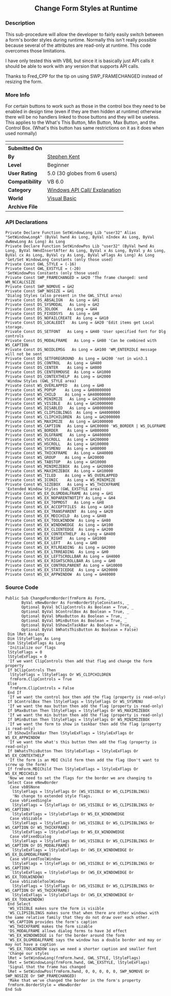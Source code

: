 ﻿<div align="center">

## Change Form Styles at Runtime


</div>

### Description

This sub-procedure will allow the developer to fairly easily switch between a form's border styles during runtime. Normally this isn't really possible because several of the attributes are read-only at runtime. This code overcomes those limitations.

I have only tested this with VB6, but since it is basically just API calls it should be able to work with any version that supports API calls.

Thanks to Fred_CPP for the tip on using SWP_FRAMECHANGED instead of resizing the form.
 
### More Info
 
For certain buttons to work such as those in the control box they need to be enabled in design time (even if they are then hidden at runtime) otherwise there will be no handlers linked to those buttons and they will be useless. This applies to the What's This Button, Min Button, Max Button, and the Control Box. (What's this button has same restrictions on it as it does when used normally)


<span>             |<span>
---                |---
**Submitted On**   |
**By**             |[Stephen Kent](https://github.com/Planet-Source-Code/PSCIndex/blob/master/ByAuthor/stephen-kent.md)
**Level**          |Beginner
**User Rating**    |5.0 (30 globes from 6 users)
**Compatibility**  |VB 6\.0
**Category**       |[Windows API Call/ Explanation](https://github.com/Planet-Source-Code/PSCIndex/blob/master/ByCategory/windows-api-call-explanation__1-39.md)
**World**          |[Visual Basic](https://github.com/Planet-Source-Code/PSCIndex/blob/master/ByWorld/visual-basic.md)
**Archive File**   |[](https://github.com/Planet-Source-Code/stephen-kent-change-form-styles-at-runtime__1-30084/archive/master.zip)

### API Declarations

```
Private Declare Function SetWindowLong Lib "user32" Alias "SetWindowLongA" (ByVal hwnd As Long, ByVal nIndex As Long, ByVal dwNewLong As Long) As Long
Private Declare Function SetWindowPos Lib "user32" (ByVal hwnd As Long, ByVal hWndInsertAfter As Long, ByVal x As Long, ByVal y As Long, ByVal cx As Long, ByVal cy As Long, ByVal wFlags As Long) As Long
'Get/Set WindowLong Constants (only those used)
Private Const GWL_STYLE = (-16)
Private Const GWL_EXSTYLE = (-20)
'SetWindowPos Constants (only those used)
Private Const SWP_FRAMECHANGED = &H20 'The frame changed: send WM_NCCALCSIZE
Private Const SWP_NOMOVE = &H2
Private Const SWP_NOSIZE = &H1
'Dialog Styles (also present in the GWL_STYLE area)
Private Const DS_ABSALIGN   As Long = &H1
Private Const DS_SYSMODAL   As Long = &H2
Private Const DS_3DLOOK    As Long = &H4
Private Const DS_FIXEDSYS   As Long = &H8
Private Const DS_NOFAILCREATE  As Long = &H10
Private Const DS_LOCALEDIT   As Long = &H20 'Edit items get Local storage.
Private Const DS_SETFONT   As Long = &H40 'User specified font for Dlg controls
Private Const DS_MODALFRAME   As Long = &H80 'Can be combined with WS_CAPTION
Private Const DS_NOIDLEMSG   As Long = &H100 'WM_ENTERIDLE message will not be sent
Private Const DS_SETFOREGROUND  As Long = &H200 'not in win3.1
Private Const DS_CONTROL   As Long = &H400
Private Const DS_CENTER    As Long = &H800
Private Const DS_CENTERMOUSE  As Long = &H1000
Private Const DS_CONTEXTHELP  As Long = &H2000
'Window Styles (GWL_STYLE area)
Private Const WS_OVERLAPPED   As Long = &H0
Private Const WS_POPUP    As Long = &H80000000
Private Const WS_CHILD    As Long = &H40000000
Private Const WS_MINIMIZE   As Long = &H20000000
Private Const WS_VISIBLE   As Long = &H10000000
Private Const WS_DISABLED   As Long = &H8000000
Private Const WS_CLIPSIBLINGS  As Long = &H4000000
Private Const WS_CLIPCHILDREN  As Long = &H2000000
Private Const WS_MAXIMIZE   As Long = &H1000000
Private Const WS_CAPTION   As Long = &HC00000 'WS_BORDER | WS_DLGFRAME
Private Const WS_BORDER    As Long = &H800000
Private Const WS_DLGFRAME   As Long = &H400000
Private Const WS_VSCROLL   As Long = &H200000
Private Const WS_HSCROLL   As Long = &H100000
Private Const WS_SYSMENU   As Long = &H80000
Private Const WS_THICKFRAME   As Long = &H40000
Private Const WS_GROUP    As Long = &H20000
Private Const WS_TABSTOP   As Long = &H10000
Private Const WS_MINIMIZEBOX  As Long = &H20000
Private Const WS_MAXIMIZEBOX  As Long = &H10000
Private Const WS_TILED    As Long = WS_OVERLAPPED
Private Const WS_ICONIC    As Long = WS_MINIMIZE
Private Const WS_SIZEBOX   As Long = WS_THICKFRAME
'Extended Window Styles (GWL_EXSTYLE area)
Private Const WS_EX_DLGMODALFRAME As Long = &H1
Private Const WS_EX_NOPARENTNOTIFY As Long = &H4
Private Const WS_EX_TOPMOST   As Long = &H8
Private Const WS_EX_ACCEPTFILES  As Long = &H10
Private Const WS_EX_TRANSPARENT  As Long = &H20
Private Const WS_EX_MDICHILD  As Long = &H40
Private Const WS_EX_TOOLWINDOW  As Long = &H80
Private Const WS_EX_WINDOWEDGE  As Long = &H100
Private Const WS_EX_CLIENTEDGE  As Long = &H200
Private Const WS_EX_CONTEXTHELP  As Long = &H400
Private Const WS_EX_RIGHT   As Long = &H1000
Private Const WS_EX_LEFT   As Long = &H0
Private Const WS_EX_RTLREADING  As Long = &H2000
Private Const WS_EX_LTRREADING  As Long = &H0
Private Const WS_EX_LEFTSCROLLBAR As Long = &H4000
Private Const WS_EX_RIGHTSCROLLBAR As Long = &H0
Private Const WS_EX_CONTROLPARENT As Long = &H10000
Private Const WS_EX_STATICEDGE  As Long = &H20000
Private Const WS_EX_APPWINDOW  As Long = &H40000
```


### Source Code

```
Public Sub ChangeFormBorder(frmForm As Form, _
       ByVal eNewBorder As FormBorderStyleConstants, _
       Optional ByVal bClipControls As Boolean = True, _
       Optional ByVal bControlBox As Boolean = True, _
       Optional ByVal bMaxButton As Boolean = True, _
       Optional ByVal bMinButton As Boolean = True, _
       Optional ByVal bShowInTaskBar As Boolean = True, _
       Optional ByVal bWhatsThisButton As Boolean = False)
 Dim lRet As Long
 Dim lStyleFlags As Long
 Dim lStyleExFlags As Long
 'Initialize our flags
 lStyleFlags = 0
 lStyleExFlags = 0
 'If we want ClipControls then add that flag and change the form property
 If bClipControls Then
  lStyleFlags = lStyleFlags Or WS_CLIPCHILDREN
  frmForm.ClipControls = True
 Else
  frmForm.ClipControls = False
 End If
 'If we want the control box then add the flag (property is read-only)
 If bControlBox Then lStyleFlags = lStyleFlags Or WS_SYSMENU
 'If we want the max button then add the flag (property is read-only)
 If bMaxButton Then lStyleFlags = lStyleFlags Or WS_MAXIMIZEBOX
 'If we want the min button then add the flag (property is read-only)
 If bMinButton Then lStyleFlags = lStyleFlags Or WS_MINIMIZEBOX
 'If we want the form to show in taskbar then add the flag (property is read-only)
 If bShowInTaskBar Then lStyleExFlags = lStyleExFlags Or WS_EX_APPWINDOW
 'If we want the what's this button then add the flag (property is read-only)
 If bWhatsThisButton Then lStyleExFlags = lStyleExFlags Or WS_EX_CONTEXTHELP
 'If the form is an MDI Child form then add the flag (Don't want to screw up the form)
 If frmForm.MDIChild Then lStyleExFlags = lStyleExFlags Or WS_EX_MDICHILD
 'Now we need to set the flags for the border we are changing to
 Select Case eNewBorder
  Case vbBSNone
   lStyleFlags = lStyleFlags Or (WS_VISIBLE Or WS_CLIPSIBLINGS)
   'No change to extended style flags.
  Case vbFixedSingle
   lStyleFlags = lStyleFlags Or (WS_VISIBLE Or WS_CLIPSIBLINGS Or WS_CAPTION)
   lStyleExFlags = lStyleExFlags Or WS_EX_WINDOWEDGE
  Case vbSizable
   lStyleFlags = lStyleFlags Or (WS_VISIBLE Or WS_CLIPSIBLINGS Or WS_CAPTION Or WS_THICKFRAME)
   lStyleExFlags = lStyleExFlags Or WS_EX_WINDOWEDGE
  Case vbFixedDialog
   lStyleFlags = lStyleFlags Or (WS_VISIBLE Or WS_CLIPSIBLINGS Or WS_CAPTION Or DS_MODALFRAME)
   lStyleExFlags = lStyleExFlags Or (WS_EX_WINDOWEDGE Or WS_EX_DLGMODALFRAME)
  Case vbFixedToolWindow
   lStyleFlags = lStyleFlags Or (WS_VISIBLE Or WS_CLIPSIBLINGS Or WS_CAPTION)
   lStyleExFlags = lStyleExFlags Or (WS_EX_WINDOWEDGE Or WS_EX_TOOLWINDOW)
  Case vbSizableToolWindow
   lStyleFlags = lStyleFlags Or (WS_VISIBLE Or WS_CLIPSIBLINGS Or WS_CAPTION Or WS_THICKFRAME)
   lStyleExFlags = lStyleExFlags Or (WS_EX_WINDOWEDGE Or WS_EX_TOOLWINDOW)
 End Select
 'WS_VISIBLE makes sure the form is visible
 'WS_CLIPSIBLINGS makes sure that when there are other windows with the same relative family that they do not draw over each other.
 'WS_CAPTION provides the form's caption
 'WS_THICKFRAME makes the form sizable
 'DS_MODALFRAME allows dialog forms to have 3d effect
 'WS_EX_WINDOWEDGE is for the border around the form
 'WS_EX_DLGMODALFRAME says the window has a double border and may or may not have a caption
 'WS_EX_TOOLWINDOW says we need a shorter caption and smaller font
 'Change our styles
 lRet = SetWindowLong(frmForm.hwnd, GWL_STYLE, lStyleFlags)
 lRet = SetWindowLong(frmForm.hwnd, GWL_EXSTYLE, lStyleExFlags)
 'Signal that the frame has changed
 lRet = SetWindowPos(frmForm.hwnd, 0, 0, 0, 0, 0, SWP_NOMOVE Or SWP_NOSIZE Or SWP_FRAMECHANGED)
 'Make that we've changed the border in the form's property
 frmForm.BorderStyle = eNewBorder
End Sub
```

